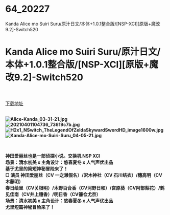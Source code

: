 # 64_20227
Kanda Alice mo Suiri Suru/原汁日文/本体+1.0.1整合版/[NSP-XCI][原版+魔改9.2]-Switch520
# Kanda Alice mo Suiri Suru/原汁日文/本体+1.0.1整合版/[NSP-XCI][原版+魔改9.2]-Switch520
 <br/></br>
[下载地址](https://www.switch520.cc/article/20227 "下载地址")
<br/></br>

<p><strong><img title="Alice-Kanda_03-31-21.jpg" src="https://www.switch520.cc/muke_img/2021_07_15_0736ec7f0474b.jpg" alt="Alice-Kanda_03-31-21.jpg"></strong><br>
<strong><img title="20210401104736_73619c7b.jpg" src="https://www.switch520.cc/muke_img/2021_07_15_5345212959d65.jpg" alt="20210401104736_73619c7b.jpg"></strong><br>
<strong><img title="H2x1_NSwitch_TheLegendOfZeldaSkywardSwordHD_image1600w.jpg" src="https://www.switch520.cc/muke_img/2021_07_15_f1fad511d5265.jpg" alt="H2x1_NSwitch_TheLegendOfZeldaSkywardSwordHD_image1600w.jpg"></strong><br>
<strong><img title="Kanda-Alice-mo-Suiri-Suru_04-05-21.jpg" src="https://www.switch520.cc/muke_img/2021_07_15_fd3fb8d30cb8f.jpg" alt="Kanda-Alice-mo-Suiri-Suru_04-05-21.jpg"></strong></p>
<p>&nbsp;</p>
<p><strong>神田爱丽丝也是一部侦探小说。交换机 NSP XCI</strong><br>
<strong>场景：清水初美 x 主角设计：悠春夏冬 x 人气声优出品</strong><br>
<strong>基于尤里的简短神秘冒险来了！</strong><br>
<strong>□ 演员 神田爱丽丝（CV 一之濑假名）/沢木神社（CV 石川结衣）/穗高明（CV 木藤明）</strong><br>
<strong>春日绘里（CV关根明）/木野百合香（CV河野日和）/宫原葵（CV阿部梨花）/鹤见佳南（CV井上穗香）/明日香（CV镰仓尤奈）</strong><br>
<strong>场景：清水初美 x 主角设计：悠春夏冬 x 人气声优出品</strong><br>
<strong>尤里短篇神秘冒险来了！</strong></p>

